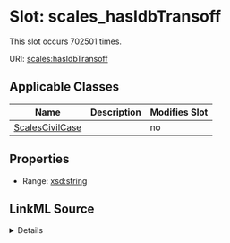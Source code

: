 

# Slot: scales_hasIdbTransoff




This slot occurs 702501 times.


URI: [scales:hasIdbTransoff](http://schemas.scales-okn.org/rdf/scales#hasIdbTransoff)



<!-- no inheritance hierarchy -->





## Applicable Classes

| Name | Description | Modifies Slot |
| --- | --- | --- |
| [ScalesCivilCase](../classes/ScalesCivilCase.md) |  |  no  |







## Properties

* Range: [xsd:string](http://www.w3.org/2001/XMLSchema#string)







## LinkML Source

<details>

```yaml
name: scales_hasIdbTransoff
from_schema: okns:scales-kg
rank: 1000
slot_uri: scales:hasIdbTransoff
alias: scales_hasIdbTransoff
domain_of:
- scales_CivilCase
range: string

```
</details>